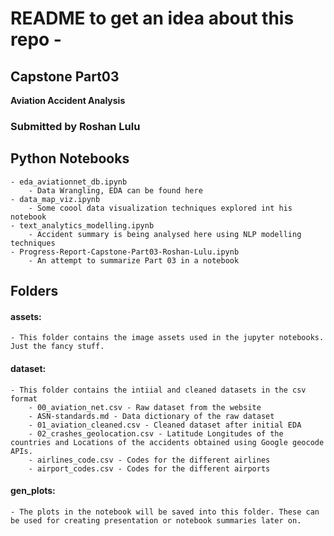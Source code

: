 # README to get an idea about this repo - 

## Capstone Part03
**Aviation Accident Analysis**
### Submitted by Roshan Lulu

## Python Notebooks
    - eda_aviationnet_db.ipynb
        - Data Wrangling, EDA can be found here
    - data_map_viz.ipynb
        - Some coool data visualization techniques explored int his notebook
    - text_analytics_modelling.ipynb
        - Accident summary is being analysed here using NLP modelling techniques
    - Progress-Report-Capstone-Part03-Roshan-Lulu.ipynb
        - An attempt to summarize Part 03 in a notebook

## Folders

#### assets:
    - This folder contains the image assets used in the jupyter notebooks. Just the fancy stuff.
    
#### dataset: 
    - This folder contains the intiial and cleaned datasets in the csv format
        - 00_aviation_net.csv - Raw dataset from the website
        - ASN-standards.md - Data dictionary of the raw dataset
        - 01_aviation_cleaned.csv - Cleaned dataset after initial EDA
        - 02_crashes_geolocation.csv - Latitude Longitudes of the countries and Locations of the accidents obtained using Google geocode APIs.
        - airlines_code.csv - Codes for the different airlines
        - airport_codes.csv - Codes for the different airports
        
#### gen_plots: 
    - The plots in the notebook will be saved into this folder. These can be used for creating presentation or notebook summaries later on.



